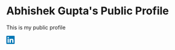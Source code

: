 # Abhishek Gupta's Public Profile
This is my public profile

<a href="https://www.linkedin.com/in/abhishek-gupta-nyu/">
  <img align="left" target="_blank" alt="Abhishek's LinkedIN" width="22px" src="https://raw.githubusercontent.com/abhishek-gupta-nyu/profile/main/images/linkedin.svg" />
</a>

